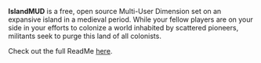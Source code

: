 **IslandMUD** is a free, open source Multi-User Dimension set on an expansive island in a medieval period. While your fellow players are on your side in your efforts to colonize a world inhabited by scattered pioneers, militants seek to purge this land of all colonists.

Check out the full ReadMe [here](readme.md).

